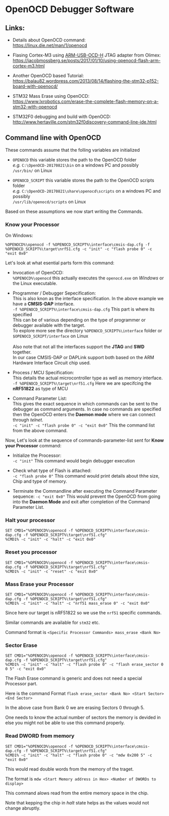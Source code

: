 # OpenOCD Debugger Software

## Links:

  * Details about OpenOCD command:<br>
  https://linux.die.net/man/1/openocd
  
  * Flasing Cortex-M3 using [ARM-USB-OCD-H](https://www.olimex.com/Products/ARM/JTAG/ARM-USB-OCD-H/) JTAG adapter from Olimex:<br>
  https://jacobmossberg.se/posts/2017/01/10/using-openocd-flash-arm-cortex-m3.html
  
  * Another OpenOCD based Tutorial:<br>
  https://balau82.wordpress.com/2013/08/14/flashing-the-stm32-p152-board-with-openocd/

  * STM32 Mass Erase using OpenOCD:<br>
  https://www.lxrobotics.com/erase-the-complete-flash-memory-on-a-stm32-with-openocd
  
  * STM32F0 debugging and build with OpenOCD:<br>
  http://www.hertaville.com/stm32f0discovery-command-line-ide.html
  
## Command line with OpenOCD

These commands assume that the folling variables are initialized

  * `OPENOCD` this variable stores the path to the OpenOCD folder<br>
  *e.g.* `C:\OpenOCD-20170821\bin` on a windows PC and possibly <br>
  `/usr/bin/` on Linux
  
  * `OPENOCD_SCRIPT` this variable stores the path to the OpenOCD scripts folder<br>
  *e.g.* `C:\OpenOCD-20170821\share\openocd\scripts` on a windows PC and possibly <br>
  `/usr/lib/openocd/scripts` on Linux

Based on these assumptions we now start writing the Commands.

### Know your Processor

On Windows:

```batch
%OPENOCD%\openocd -f %OPENOCD_SCRIPT%\interface\cmsis-dap.cfg -f %OPENOCD_SCRIPT%\target\nrf51.cfg -c "init" -c "flash probe 0" -c "exit 0x0"
```

Let's look at what esential parts form this command:

  * Invocation of OpenOCD:<br>
  `%OPENOCD%\openocd` this actually executes the `openocd.exe` on *Windows* or the Linux executable.
  
  * Programmer / Debugger Sepecification:<br>
  This is also knon as the interface specification. In the above example we have a **CMSIS-DAP** interface. <br>
  `-f %OPENOCD_SCRIPT%\interface\cmsis-dap.cfg` This part is where its specified<br>
  This can be of various depending on the type of programmer or debugger available with the target.<br>
  To explore more see the directory `%OPENOCD_SCRIPT%\interface` folder or `$OPENOCD_SCRIPT/interface` on Linux<br>  
  Also note that not all the interfaces support the **JTAG** and **SWD** together.<br>
  In our case CMSIS-DAP or DAPLink support both based on the ARM Hardware Interface Circuit chip used.
  
  * Process / MCU Specification:<br>
  This details the actual microcontroller type as well as memory interface.<br>
  ` -f %OPENOCD_SCRIPT%\target\nrf51.cfg ` Here we are specifcing the **nRF51822** as type of MCU
  
  * Command Parameter List: <br>
  This gives the exact sequence in which commands can be sent to the debugger as command arguments. 
  In case no commands are specified then the OpenOCD enters the **Daemon mode** where we can connect through *telnet*.<br>
  `-c "init" -c "flash probe 0" -c "exit 0x0"` This the command list from the above command.

Now, Let's look at the sequence of commands-parameter-list sent for **Know your Processor** command:

  * Initialize the Processor:<br>
  `-c "init"` This command would begin debugger execution
  
  * Check what type of Flash is attached:<br>
  `-c "flash probe 0"` This command would print details about thhe size, Chip and type of memory.
  
  * Terminate the Commandline after executing the Command Parameter sequence:
  `-c "exit 0x0"` This would prevent the OpenOCD from going into the **Daemon Mode** 
  and exit after completion of the Command Parameter List.

### Halt your processor

```batch
SET CMD1="%OPENOCD%\openocd -f %OPENOCD_SCRIPT%\interface\cmsis-dap.cfg -f %OPENOCD_SCRIPT%\target\nrf51.cfg"
%CMD1% -c "init" -c "halt" -c "exit 0x0"
```

### Reset you processor

```batch
SET CMD1="%OPENOCD%\openocd -f %OPENOCD_SCRIPT%\interface\cmsis-dap.cfg -f %OPENOCD_SCRIPT%\target\nrf51.cfg"
%CMD1% -c "init" -c "reset" -c "exit 0x0"
```

### Mass Erase your Processor

```batch
SET CMD1="%OPENOCD%\openocd -f %OPENOCD_SCRIPT%\interface\cmsis-dap.cfg -f %OPENOCD_SCRIPT%\target\nrf51.cfg"
%CMD1% -c "init" -c "halt" -c "nrf51 mass_erase 0" -c "exit 0x0"
```

Since here our target is nRF51822 so we use the `nrf51` specific commands.

Similar commands are available for `stm32` etc.

Command format is `<Specific Processor Commands> mass_erase <Bank No>`

### Sector Erase

```batch
SET CMD1="%OPENOCD%\openocd -f %OPENOCD_SCRIPT%\interface\cmsis-dap.cfg -f %OPENOCD_SCRIPT%\target\nrf51.cfg"
%CMD1% -c "init" -c "halt" -c "flash probe 0" -c "flash erase_sector 0 0 5" -c "exit 0x0"
```

The Flash Erase command is generic and does not need a special Processor part.

Here is the command Format `flash erase_sector <Bank No> <Start Sector> <End Sector>`

In the above case from Bank 0 we are erasing Sectors 0 through 5.

One needs to know the actual number of sectors the memory is devided in else you might not be able to use this command properly.

### Read DWORD from memory

```batch
SET CMD1="%OPENOCD%\openocd -f %OPENOCD_SCRIPT%\interface\cmsis-dap.cfg -f %OPENOCD_SCRIPT%\target\nrf51.cfg"
%CMD1% -c "init" -c "halt" -c "flash probe 0" -c "mdw 0x200 5" -c "exit 0x0"
```

This would read double words from the memory of the traget.

The format is `mdw <Start Memory address in Hex> <Number of DWORDs to display>`

This command alows read from the entire memory space in the chip.

Note that kepping the chip in *halt* state helps as the values would not change abruptly.


